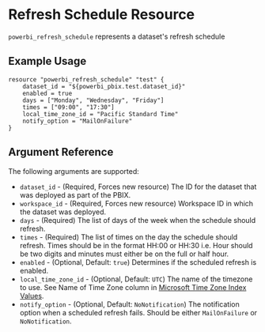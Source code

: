 # Refresh Schedule Resource
`powerbi_refresh_schedule` represents a dataset's refresh schedule


## Example Usage
```hcl
resource "powerbi_refresh_schedule" "test" {
	dataset_id = "${powerbi_pbix.test.dataset_id}"
	enabled = true
	days = ["Monday", "Wednesday", "Friday"]
	times = ["09:00", "17:30"]
	local_time_zone_id = "Pacific Standard Time"
	notify_option = "MailOnFailure"
}
```

## Argument Reference
The following arguments are supported:
<!-- docgen:NonComputedParameters -->
* `dataset_id` - (Required, Forces new resource) The ID for the dataset that was deployed as part of the PBIX.
* `workspace_id` - (Required, Forces new resource) Workspace ID in which the dataset was deployed.
* `days` - (Required) The list of days of the week when the schedule should refresh.
* `times` - (Required) The list of times on the day the schedule should refresh. Times should be in the format HH:00 or HH:30 i.e. Hour should be two digits and minutes must either be on the full or half hour.
* `enabled` - (Optional, Default: `true`) Determines if the scheduled refresh is enabled.
* `local_time_zone_id` - (Optional, Default: `UTC`) The name of the timezone to use. See Name of Time Zone column in [Microsoft Time Zone Index Values](https://support.microsoft.com/en-gb/help/973627/microsoft-time-zone-index-values).
* `notify_option` - (Optional, Default: `NoNotification`) The notification option when a scheduled refresh fails. Should be either `MailOnFailure` or `NoNotification`.
<!-- /docgen -->

